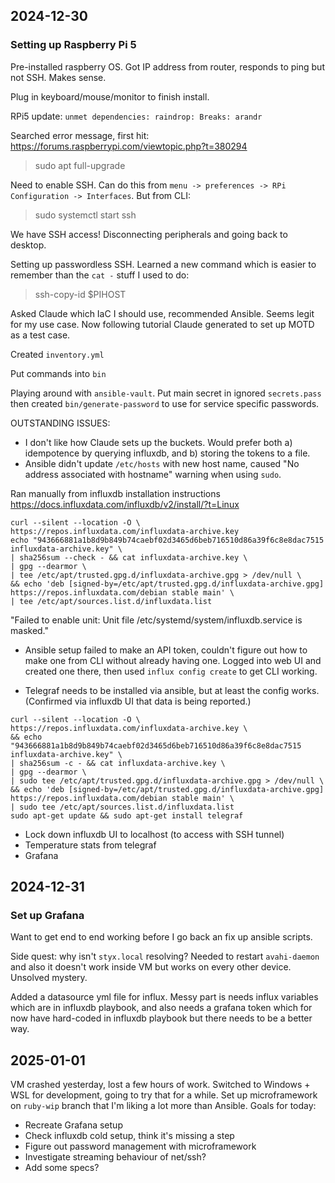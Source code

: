 ## 2024-12-30

### Setting up Raspberry Pi 5

Pre-installed raspberry OS. Got IP address from router, responds to ping but
not SSH. Makes sense.

Plug in keyboard/mouse/monitor to finish install.

RPi5 update: `unmet dependencies: raindrop: Breaks: arandr`

Searched error message, first hit: https://forums.raspberrypi.com/viewtopic.php?t=380294

> sudo apt full-upgrade

Need to enable SSH. Can do this from `menu -> preferences -> RPi Configuration
-> Interfaces`. But from CLI:

> sudo systemctl start ssh

We have SSH access! Disconnecting peripherals and going back to desktop.

Setting up passwordless SSH. Learned a new command which is easier to remember
than the `cat -` stuff I used to do:

> ssh-copy-id $PIHOST

Asked Claude which IaC I should use, recommended Ansible. Seems legit for my
use case. Now following tutorial Claude generated to set up MOTD as a test case.

Created `inventory.yml`

Put commands into `bin`

Playing around with `ansible-vault`. Put main secret in ignored `secrets.pass`
then created `bin/generate-password` to use for service specific passwords.


OUTSTANDING ISSUES:
* I don't like how Claude sets up the buckets. Would prefer both a) idempotence by querying influxdb, and b) storing the tokens to a file.
* Ansible didn't update `/etc/hosts` with new host name, caused "No address associated with hostname" warning when using `sudo`.

Ran manually from influxdb installation instructions https://docs.influxdata.com/influxdb/v2/install/?t=Linux 

```
curl --silent --location -O \
https://repos.influxdata.com/influxdata-archive.key
echo "943666881a1b8d9b849b74caebf02d3465d6beb716510d86a39f6c8e8dac7515  influxdata-archive.key" \
| sha256sum --check - && cat influxdata-archive.key \
| gpg --dearmor \
| tee /etc/apt/trusted.gpg.d/influxdata-archive.gpg > /dev/null \
&& echo 'deb [signed-by=/etc/apt/trusted.gpg.d/influxdata-archive.gpg] https://repos.influxdata.com/debian stable main' \
| tee /etc/apt/sources.list.d/influxdata.list
```

"Failed to enable unit: Unit file /etc/systemd/system/influxdb.service is masked."

* Ansible setup failed to make an API token, couldn't figure out how to make one from CLI without already having one. Logged into web UI and created one there, then used `influx config create` to get CLI working.


* Telegraf needs to be installed via ansible, but at least the config works. (Confirmed via influxdb UI that data is being reported.)

```
curl --silent --location -O \
https://repos.influxdata.com/influxdata-archive.key \
&& echo "943666881a1b8d9b849b74caebf02d3465d6beb716510d86a39f6c8e8dac7515  influxdata-archive.key" \
| sha256sum -c - && cat influxdata-archive.key \
| gpg --dearmor \
| sudo tee /etc/apt/trusted.gpg.d/influxdata-archive.gpg > /dev/null \
&& echo 'deb [signed-by=/etc/apt/trusted.gpg.d/influxdata-archive.gpg] https://repos.influxdata.com/debian stable main' \
| sudo tee /etc/apt/sources.list.d/influxdata.list
sudo apt-get update && sudo apt-get install telegraf
```

* Lock down influxdb UI to localhost (to access with SSH tunnel)
* Temperature stats from telegraf
* Grafana

## 2024-12-31

### Set up Grafana

Want to get end to end working before I go back an fix up ansible scripts.

Side quest: why isn't `styx.local` resolving? Needed to restart `avahi-daemon`
and also it doesn't work inside VM but works on every other device. Unsolved
mystery.

Added a datasource yml file for influx. Messy part is needs influx variables
which are in influxdb playbook, and also needs a grafana token which for now
have hard-coded in influxdb playbook but there needs to be a better way.

## 2025-01-01

VM crashed yesterday, lost a few hours of work. Switched to Windows + WSL for development, going to try that for a while. Set up microframework on `ruby-wip` branch that I'm liking a lot more than Ansible. Goals for today:

* Recreate Grafana setup
* Check influxdb cold setup, think it's missing a step
* Figure out password management with microframework
* Investigate streaming behaviour of net/ssh?
* Add some specs?